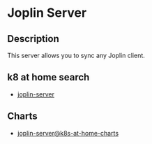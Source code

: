 # Joplin Server

## Description

This server allows you to sync any Joplin client.

## k8 at home search

- [joplin-server](https://nanne.dev/k8s-at-home-search/#/joplin-server)

## Charts

- [joplin-server@k8s-at-home-charts](https://k8s-at-home.com/charts/)

